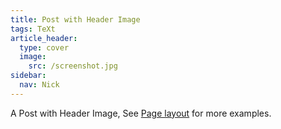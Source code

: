 ```yaml
---
title: Post with Header Image
tags: TeXt
article_header:
  type: cover
  image:
    src: /screenshot.jpg
sidebar:
  nav: Nick
---
```


A Post with Header Image, See [Page layout](https://tianqi.name/jekyll-TeXt-theme/samples.html#page-layout) for more examples.

<!--more-->
